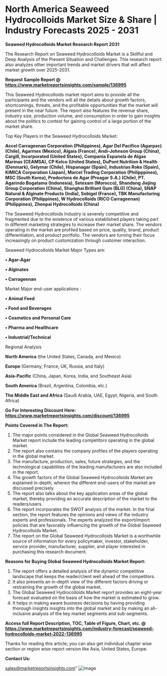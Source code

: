 # North America Seaweed Hydrocolloids Market Size & Share | Industry Forecasts 2025 - 2031

<strong>Seaweed Hydrocolloids Market Research Report 2031</strong>

The Research Report on Seaweed Hydrocolloids Market is a Skillful and Deep Analysis of the Present Situation and Challenges. This research report also analyzes other important trends and market drivers that will affect market growth over 2025-2031.

<strong>Request Sample Report @ <a href=https://www.marketreportsinsights.com/sample/136995>https://www.marketreportsinsights.com/sample/136995</a></strong>

This Seaweed Hydrocolloids market report aims to provide all the participants and the vendors will all the details about growth factors, shortcomings, threats, and the profitable opportunities that the market will present in the near future. The report also features the revenue share, industry size, production volume, and consumption in order to gain insights about the politics to contest for gaining control of a large portion of the market share.

Top Key Players in the Seaweed Hydrocolloids Market:

<strong>Accel Carrageenan Corporation (Philippines), Agar Del Pacifico (Agarpac) (Chile), Agarmex (Mexico), Algaia (France), Andi-Johnson Group (China), Cargill, Incorporated (United States), Compania Espanola de Algas Marinas (CEAMSA), CP Kelco (United States), DuPont Nutrition & Health (Denmark), Gelymar (Chile), Hispanagar (Spain), Industrias Roko (Spain), KIMICA Corporation (Japan), Marcel Trading Corporation (Philipppines), MSC (South Korea), Prodoctora de Agar (Proagar S.A.) (Chile), PT. Agarindo Bogatama (Indonesia), Setexam (Morocco), Shandong Jiejing Group Corporation (China), Shanghai Brilliant Gum (BLG) (China), SNAP Natural & Alginate Products (India), Sobigel (France), TBK Manufacturing Corporation (Philippines), W Hydrocolloids (RICO Carrageenan) (Philippines), Zhenpai Hydrocolloids (China)</strong>

The Seaweed Hydrocolloids Industry is severely competitive and fragmented due to the existence of various established players taking part in different marketing strategies to increase their market share. The vendors operating in the market are profiled based on price, quality, brand, product differentiation, and product portfolio. The vendors are turning their focus increasingly on product customization through customer interaction.

Seaweed Hydrocolloids Market Major Types are:

<strong>• Agar-Agar

• Alginates

• Carrageenan</strong>

Market Major end-user applications :

<strong>• Animal Feed

• Food and Beverages

• Cosmetics and Personal Care

• Pharma and Healthcare

• Industrial/Technical</strong>

Regional Analysis

</u><strong><b>North America</b></strong> (the United States, Canada, and Mexico)

<strong><b>Europe </b></strong>(Germany, France, UK, Russia, and Italy)

<strong><b>Asia-Pacific</b></strong> (China, Japan, Korea, India, and Southeast Asia)

<strong><b>South America</b></strong> (Brazil, Argentina, Colombia, etc.)

<strong><b>The Middle East and Africa</b></strong> (Saudi Arabia, UAE, Egypt, Nigeria, and South Africa)

<strong>Go For Interesting Discount Here: <a href=https://www.marketreportsinsights.com/discount/136995>https://www.marketreportsinsights.com/discount/136995</a></strong>

<strong>Points Covered in The Report:</strong>
<ol>
  <li>The major points considered in the Global Seaweed Hydrocolloids Market report include the leading competitors operating in the global market.</li>
  <li>The report also contains the company profiles of the players operating in the global market.</li>
  <li>The manufacture, production, sales, future strategies, and the technological capabilities of the leading manufacturers are also included in the report.</li>
  <li>The growth factors of the Global Seaweed Hydrocolloids Market are explained in-depth, wherein the different end-users of the market are discussed precisely.</li>
  <li>The report also talks about the key application areas of the global market, thereby providing an accurate description of the market to the readers/users.</li>
  <li>The report incorporates the SWOT analysis of the market. In the final section, the report features the opinions and views of the industry experts and professionals. The experts analyzed the export/import policies that are favorably influencing the growth of the Global Seaweed Hydrocolloids Market.</li>
  <li>The report on the Global Seaweed Hydrocolloids Market is a worthwhile source of information for every policymaker, investor, stakeholder, service provider, manufacturer, supplier, and player interested in purchasing this research document.</li>
</ol>
<strong>Reasons for Buying Global Seaweed Hydrocolloids Market Report:</strong>

<ol>
  <li>The report offers a detailed analysis of the dynamic competitive landscape that keeps the reader/client well ahead of the competitors.</li>
  <li>It also presents an in-depth view of the different factors driving or restraining the growth of the global market.</li>
  <li>The Global Seaweed Hydrocolloids Market report provides an eight-year forecast evaluated on the basis of how the market is estimated to grow.</li>
  <li>It helps in making aware business decisions by having providing thorough insights insights into the global market and by making an all-inclusive analysis of the key market segments and sub-segments.</li>
</ol>
<strong>Access full Report Description, TOC, Table of Figure, Chart, etc. @ <a href=https://www.marketreportsinsights.com/industry-forecast/seaweed-hydrocolloids-market-2022-136995>https://www.marketreportsinsights.com/industry-forecast/seaweed-hydrocolloids-market-2022-136995</a></strong>


Thanks for reading this article; you can also get individual chapter wise section or region wise report version like Asia, United States, Europe.

<strong>Contact Us:</strong>

sales@marketreportsinsights.com"
![image](https://github.com/user-attachments/assets/c4fb9e8b-edaf-4fa2-8731-a1bda4098bdc)
